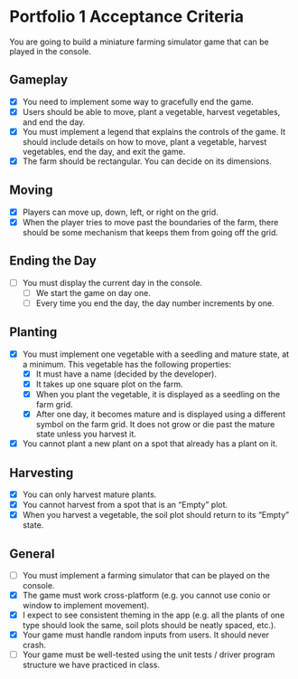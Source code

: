 # Portfolio 1 Acceptance Criteria
You are going to build a miniature farming simulator game that can be played in the
console.
## Gameplay
- [x] You need to implement some way to gracefully end the game.
- [x] Users should be able to move, plant a vegetable, harvest vegetables, and end the day.
- [x] You must implement a legend that explains the controls of the game. It should include details on how to move, plant a vegetable, harvest vegetables, end the day, and exit the game.
- [x] The farm should be rectangular. You can decide on its dimensions.
## Moving
- [x] Players can move up, down, left, or right on the grid.
- [x] When the player tries to move past the boundaries of the farm, there should be some mechanism that keeps them from going off the grid.
## Ending the Day
- [ ] You must display the current day in the console.
	- [ ] We start the game on day one.
	- [ ] Every time you end the day, the day number increments by one.
## Planting
- [x] You must implement one vegetable with a seedling and mature state, at a minimum. This vegetable has the following properties:
	- [x] It must have a name (decided by the developer).
	- [x] It takes up one square plot on the farm.
	- [x] When you plant the vegetable, it is displayed as a seedling on the farm grid.
  - [x] After one day, it becomes mature and is displayed using a different symbol on the farm grid. It does not grow or die past the mature state unless you harvest it.
- [x] You cannot plant a new plant on a spot that already has a plant on it.
## Harvesting
- [x] You can only harvest mature plants.
- [x] You cannot harvest from a spot that is an “Empty” plot.
- [x] When you harvest a vegetable, the soil plot should return to its “Empty” state.
## General
- [ ] You must implement a farming simulator that can be played on the console.
- [x] The game must work cross-platform (e.g. you cannot use conio or window to implement movement).
- [x] I expect to see consistent theming in the app (e.g. all the plants of one type should look the same, soil plots should be neatly spaced, etc.).
- [x] Your game must handle random inputs from users. It should never crash.
- [ ] Your game must be well-tested using the unit tests / driver program structure we have practiced in class.
